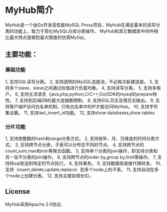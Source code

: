 # MyHub简介

MyHub是一个由Go开发高性能MySQL Proxy项目，MyHub在满足基本的读写分离的功能上，致力于简化MySQL分库分表操作。
MyHub和其它数据库中间件相比最大特点是做到最大限度的仿真MySql。

## 主要功能：

### 基础功能

1, 支持SQL读写分离。
2, 支持透明的MySQL连接池，不必每次新建连接。
3, 支持多个slave，slave之间通过权值进行负载均衡。
4, 支持读写分离。
5, 支持多租户。
6, 支持主流语言（java,php,python,C/C++,Go)SDK的mysql的prepare特性。
7, 支持到后端DB的最大连接数限制。
8, 支持SQL日志及慢日志输出。
9, 支持客户端IP访问白名单机制，只有白名单中的IP才能访问MyHub。
10, 支持字符集设置。
11, 支持last_insert_id功能。
12, 支持show databases,show tables

### 分片功能

1, 支持按整数的hash和range分表方式。
2, 支持按年、月、日维度的时间分表方式。
3, 支持跨节点分表，子表可以分布在不同的节点。
4, 支持跨节点的count,sum,max和min等聚合函数。
5, 支持单个分表的join操作，即支持分表和另一张不分表的join操作。
6, 支持跨节点的order by,group by,limit等操作。
7, 支持将sql发送到特定的节点执行。
8, 支持事务。
9, 支持数据库直接代理转发。
10, 支持（insert,delete,update,replace）到多个node上的子表。
11, 支持自动在多个node上创建分表。
12, 支持主键自增长ID。

## License

MyHub采用Apache 2.0协议.
